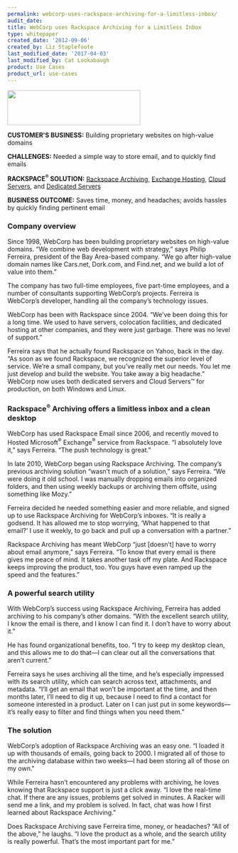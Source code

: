 ```yaml
---
permalink: webcorp-uses-rackspace-archiving-for-a-limitless-inbox/
audit_date:
title: WebCorp uses Rackspace Archiving for a Limitless Inbox
type: whitepaper
created_date: '2012-09-06'
created_by: Liz Staplefoote
last_modified_date: '2017-04-03'
last_modified_by: Cat Lookabaugh
product: Use Cases
product_url: use-cases
---
```


<a href="http://webcorp.com/">
   <img src="{% asset_path use-cases/webcorp-uses-rackspace-archiving-for-a-limitless-inbox/WebCorp_logo.jpg %}" width="299" height="78" />
</a>

**CUSTOMER'S BUSINESS:** Building proprietary websites on high-value domains

**CHALLENGES:** Needed a simple way to store email, and to quickly find emails

**RACKSPACE<sup>&reg;</sup> SOLUTION:** [Rackspace
Archiving](http://www.rackspace.com/apps/email_hosting/email_archiving/),
[Exchange
Hosting](http://www.rackspace.com/apps/email_hosting/exchange_hosting/),
[Cloud
Servers](http://www.rackspace.com/cloud/cloud_hosting_products/servers/),
and [Dedicated
Servers](http://www.rackspace.com/managed_hosting/)

**BUSINESS OUTCOME:** Saves time, money, and headaches; avoids hassles by
quickly finding pertinent email

### Company overview

Since 1998, WebCorp has been building proprietary websites on high-value
domains. “We combine web development with strategy,” says Philip
Ferreira, president of the Bay Area-based company. “We go after
high-value domain names like Cars.net, Dork.com, and Find.net, and we
build a lot of value into them.”

The company has two full-time employees, five part-time employees, and a
number of consultants supporting WebCorp’s projects. Ferreira is
WebCorp’s developer, handling all the company’s technology issues.

WebCorp has been with Rackspace since 2004. “We’ve been doing this for a
long time. We used to have servers, colocation facilities, and dedicated
hosting at other companies, and they were just garbage. There was no
level of support.”

Ferreira says that he actually found Rackspace on Yahoo, back in the
day. “As soon as we found Rackspace, we recognized the superior level of
service. We’re a small company, but you’ve really met our needs. You let
me just develop and build the website. You take away a big headache.”
WebCorp now uses both dedicated servers and Cloud Servers™ for
production, on both Windows and Linux.

### Rackspace<sup>&reg;</sup> Archiving offers a limitless inbox and a clean desktop

WebCorp has used Rackspace Email since 2006, and recently moved to
Hosted Microsoft<sup>&reg;</sup> Exchange<sup>&reg;</sup> service from
Rackspace. “I absolutely love it,” says Ferreira. “The push technology is
great.”

In late 2010, WebCorp began using Rackspace Archiving. The company’s
previous archiving solution “wasn’t much of a solution,” says Ferreira.
“We were doing it old school. I was manually dropping emails into
organized folders, and then using weekly backups or archiving them
offsite, using something like Mozy.”

Ferreira decided he needed something easier and more reliable, and
signed up to use Rackspace Archiving for WebCorp’s inboxes. “It is
really a godsend. It has allowed me to stop worrying, ‘What happened to
that email?’ I use it weekly, to go back and pull up a conversation with
a partner.”

Rackspace Archiving has meant WebCorp “just [doesn’t] have to worry
about email anymore,” says Ferreira. “To know that every email is there
gives me peace of mind. It takes another task off my plate. And
Rackspace keeps improving the product, too. You guys have even ramped up
the speed and the features.”

### A powerful search utility

With WebCorp’s success using Rackspace Archiving, Ferreira has added
archiving to his company’s other domains. “With the excellent search
utility, I know the email is there, and I know I can find it. I don’t
have to worry about it.”

He has found organizational benefits, too. “I try to keep my desktop
clean, and this allows me to do that—I can clear out all the
conversations that aren’t current.”

Ferreira says he uses archiving all the time, and he’s especially
impressed with its search utility, which can search across text,
attachments, and metadata. “I’ll get an email that won’t be important at
the time, and then months later, I’ll need to dig it up, because I need
to find a contact for someone interested in a product. Later on I can
just put in some keywords—it’s really easy to filter and find things
when you need them.”

### The solution

WebCorp’s adoption of Rackspace Archiving was an easy one. “I loaded it
up with thousands of emails, going back to 2000. I migrated all of those
to the archiving database within two weeks—I had been storing all of
those on my own."

While Ferreira hasn’t encountered any problems with archiving, he loves
knowing that Rackspace support is just a click away. “I love the
real-time chat. If there are any issues, problems get solved in minutes.
A Racker will send me a link, and my problem is solved. In fact, chat
was how I first learned about Rackspace Archiving.”

Does Rackspace Archiving save Ferreira time, money, or headaches? “All
of the above,” he laughs. “I love the product as a whole, and the search
utility is really powerful. That’s the most important part for me.”
